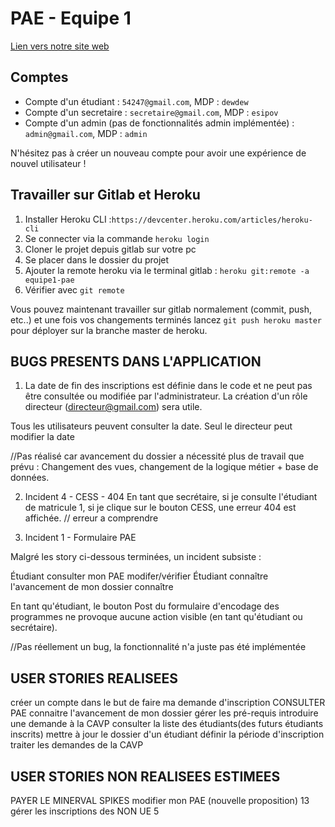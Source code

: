 # PAE - Equipe 1

[Lien vers notre site web](https://equipe1-pae.herokuapp.com/ "Equipe1-PAE")

## Comptes

- Compte d'un étudiant : `54247@gmail.com`, MDP : `dewdew`
- Compte d'un secretaire : `secretaire@gmail.com`, MDP : `esipov`
- Compte d'un admin (pas de fonctionnalités admin implémentée) : `admin@gmail.com`, MDP : `admin`

N'hésitez pas à créer un nouveau compte pour avoir une expérience de nouvel utilisateur !

## Travailler sur Gitlab et Heroku

1. Installer Heroku CLI :`https://devcenter.heroku.com/articles/heroku-cli`
2. Se connecter via la commande `heroku login`
3. Cloner le projet depuis gitlab sur votre pc
4. Se placer dans le dossier du projet
5. Ajouter la remote heroku via le terminal gitlab : `heroku git:remote -a equipe1-pae`
6. Vérifier avec `git remote`

Vous pouvez maintenant travailler sur gitlab normalement (commit, push, etc..) et une fois vos changements terminés
lancez `git push heroku master` pour déployer sur la branche master de heroku.

## BUGS PRESENTS DANS L'APPLICATION


1. La date de fin des inscriptions
est définie dans le code et ne peut pas être consultée 
ou modifiée par l'administrateur.
La création d'un rôle directeur (directeur@gmail.com) sera utile.

Tous les utilisateurs peuvent consulter la date.
Seul le directeur peut modifier la date

//Pas réalisé car avancement du dossier a nécessité plus de travail que prévu  :
Changement des vues, changement de la logique métier + base de données.

2. Incident 4 - CESS - 404
En tant que secrétaire, si je consulte l'étudiant de matricule 1,
si je clique sur le bouton CESS, une erreur 404 est affichée.
// erreur a comprendre

3. Incident 1 - Formulaire PAE

Malgré les story ci-dessous terminées, un incident subsiste :

Étudiant consulter mon PAE modifer/vérifier
Étudiant connaître l'avancement de mon dossier connaître

En tant qu'étudiant, le bouton Post du formulaire d'encodage des programmes 
ne provoque aucune action visible (en tant qu'étudiant ou secrétaire).

//Pas réellement un bug, la fonctionnalité n'a juste pas été implémentée

## USER STORIES REALISEES

créer un compte dans le but de  faire ma demande d'inscription
CONSULTER PAE
connaitre l'avancement de mon dossier
gérer les pré-requis
introduire une demande à la CAVP
consulter la liste des étudiants(des futurs étudiants inscrits)
mettre à jour le dossier d'un étudiant
définir la période d'inscription
traiter les demandes de la CAVP

## USER STORIES NON REALISEES ESTIMEES

PAYER LE MINERVAL SPIKES
modifier mon PAE (nouvelle proposition) 13
gérer les inscriptions des NON UE 5 
